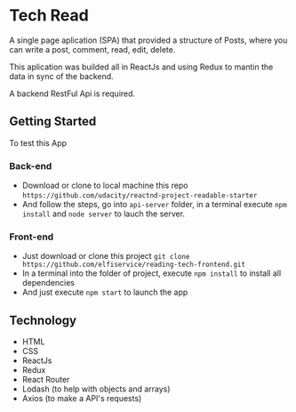 # Tech Read
A single page aplication (SPA) that provided a structure of Posts, where you can write a post, comment, read, edit, delete.

This aplication was builded all in ReactJs and using Redux to mantin the data in sync of the backend.

A backend RestFul Api is required.

## Getting Started
To test this App
### Back-end
- Download or clone to local machine this repo ``https://github.com/udacity/reactnd-project-readable-starter``
- And follow the steps, go into ``api-server`` folder, in a terminal execute ``npm install`` and ``node server`` to lauch the server.
### Front-end
- Just download or clone this project ``git clone https://github.com/elfiservice/reading-tech-frontend.git``
- In a terminal into the folder of project, execute ``npm install`` to install all dependencies
- And just execute ``npm start`` to launch the app

## Technology
- HTML
- CSS
- ReactJs
- Redux
- React Router
- Lodash (to help with objects and arrays)
- Axios (to make a API's requests)
